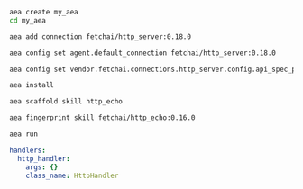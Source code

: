 ``` bash
aea create my_aea
cd my_aea
```
``` bash
aea add connection fetchai/http_server:0.18.0
```
``` bash
aea config set agent.default_connection fetchai/http_server:0.18.0
```
``` bash
aea config set vendor.fetchai.connections.http_server.config.api_spec_path "../examples/http_ex/petstore.yaml"
```
``` bash
aea install
```
``` bash
aea scaffold skill http_echo
```
``` bash
aea fingerprint skill fetchai/http_echo:0.16.0
```
``` bash
aea run
```
``` yaml
handlers:
  http_handler:
    args: {}
    class_name: HttpHandler
```